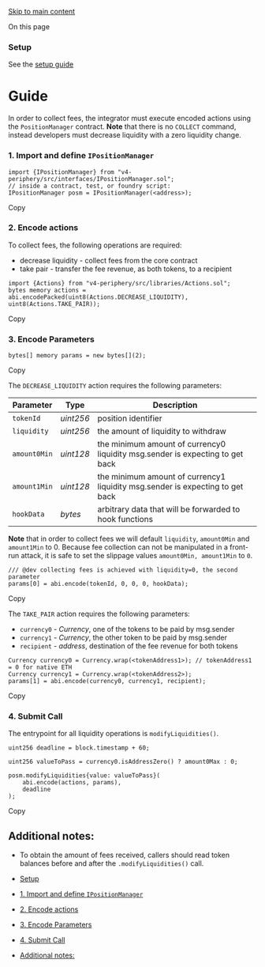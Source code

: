 [Skip to main content](https://docs.uniswap.org/contracts/v4/quickstart/manage-liquidity/collect#)

On this page

### Setup [​](https://docs.uniswap.org/contracts/v4/quickstart/manage-liquidity/collect\#setup "Direct link to heading")

See the [setup guide](https://docs.uniswap.org/contracts/v4/quickstart/manage-liquidity/setup-liquidity)

# Guide

In order to collect fees, the integrator must execute encoded actions
using the `PositionManager` contract. **Note** that there is no
`COLLECT` command, instead developers must decrease liquidity with a zero
liquidity change.

### 1\. Import and define `IPositionManager` [​](https://docs.uniswap.org/contracts/v4/quickstart/manage-liquidity/collect\#1-import-and-define-ipositionmanager "Direct link to heading")

```codeBlockLines_mRuA
import {IPositionManager} from "v4-periphery/src/interfaces/IPositionManager.sol";
// inside a contract, test, or foundry script:
IPositionManager posm = IPositionManager(<address>);

```

Copy

### 2\. Encode actions [​](https://docs.uniswap.org/contracts/v4/quickstart/manage-liquidity/collect\#2-encode-actions "Direct link to heading")

To collect fees, the following operations are required:

- decrease liquidity - collect fees from the core contract
- take pair - transfer the fee revenue, as both tokens, to a recipient

```codeBlockLines_mRuA
import {Actions} from "v4-periphery/src/libraries/Actions.sol";
bytes memory actions = abi.encodePacked(uint8(Actions.DECREASE_LIQUIDITY), uint8(Actions.TAKE_PAIR));

```

Copy

### 3\. Encode Parameters [​](https://docs.uniswap.org/contracts/v4/quickstart/manage-liquidity/collect\#3-encode-parameters "Direct link to heading")

```codeBlockLines_mRuA
bytes[] memory params = new bytes[](2);

```

Copy

The `DECREASE_LIQUIDITY` action requires the following parameters:

| Parameter | Type | Description |
| --- | --- | --- |
| `tokenId` | _uint256_ | position identifier |
| `liquidity` | _uint256_ | the amount of liquidity to withdraw |
| `amount0Min` | _uint128_ | the minimum amount of currency0 liquidity msg.sender is expecting to get back |
| `amount1Min` | _uint128_ | the minimum amount of currency1 liquidity msg.sender is expecting to get back |
| `hookData` | _bytes_ | arbitrary data that will be forwarded to hook functions |

**Note** that in order to collect fees we will default `liquidity`, `amount0Min` and `amount1Min` to 0.
Because fee collection can not be manipulated in a front-run attack, it is safe to set the slippage
values `amount0Min, amount1Min` to `0`.

```codeBlockLines_mRuA
/// @dev collecting fees is achieved with liquidity=0, the second parameter
params[0] = abi.encode(tokenId, 0, 0, 0, hookData);

```

Copy

The `TAKE_PAIR` action requires the following parameters:

- `currency0` \- _Currency_, one of the tokens to be paid by msg.sender
- `currency1` \- _Currency_, the other token to be paid by msg.sender
- `recipient` \- _address_, destination of the fee revenue for both tokens

```codeBlockLines_mRuA
Currency currency0 = Currency.wrap(<tokenAddress1>); // tokenAddress1 = 0 for native ETH
Currency currency1 = Currency.wrap(<tokenAddress2>);
params[1] = abi.encode(currency0, currency1, recipient);

```

Copy

### 4\. Submit Call [​](https://docs.uniswap.org/contracts/v4/quickstart/manage-liquidity/collect\#4-submit-call "Direct link to heading")

The entrypoint for all liquidity operations is `modifyLiquidities()`.

```codeBlockLines_mRuA
uint256 deadline = block.timestamp + 60;

uint256 valueToPass = currency0.isAddressZero() ? amount0Max : 0;

posm.modifyLiquidities{value: valueToPass}(
    abi.encode(actions, params),
    deadline
);

```

Copy

## Additional notes: [​](https://docs.uniswap.org/contracts/v4/quickstart/manage-liquidity/collect\#additional-notes "Direct link to heading")

- To obtain the amount of fees received, callers should read
token balances before and after the `.modifyLiquidities()` call.

- [Setup](https://docs.uniswap.org/contracts/v4/quickstart/manage-liquidity/collect#setup)
- [1\. Import and define `IPositionManager`](https://docs.uniswap.org/contracts/v4/quickstart/manage-liquidity/collect#1-import-and-define-ipositionmanager)
- [2\. Encode actions](https://docs.uniswap.org/contracts/v4/quickstart/manage-liquidity/collect#2-encode-actions)
- [3\. Encode Parameters](https://docs.uniswap.org/contracts/v4/quickstart/manage-liquidity/collect#3-encode-parameters)
- [4\. Submit Call](https://docs.uniswap.org/contracts/v4/quickstart/manage-liquidity/collect#4-submit-call)
- [Additional notes:](https://docs.uniswap.org/contracts/v4/quickstart/manage-liquidity/collect#additional-notes)